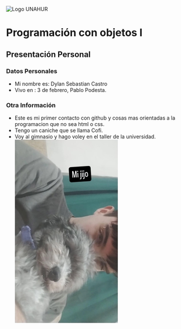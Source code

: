 ![Logo UNAHUR](./UNAHUR.png)

# Programación con objetos I
## Presentación Personal

### Datos Personales
- Mi nombre es: Dylan Sebastian Castro
- Vivo en : 3 de febrero, Pablo Podesta.


### Otra Información
- Este es mi primer contacto con github y cosas mas orientadas a la programacion que no sea html o css.
- Tengo un caniche que se llama Cofi.
- Voy al gimnasio y hago voley en el taller de la universidad.
![Foto Mia y de mi perro](./CofiYYoedited.jpg)
